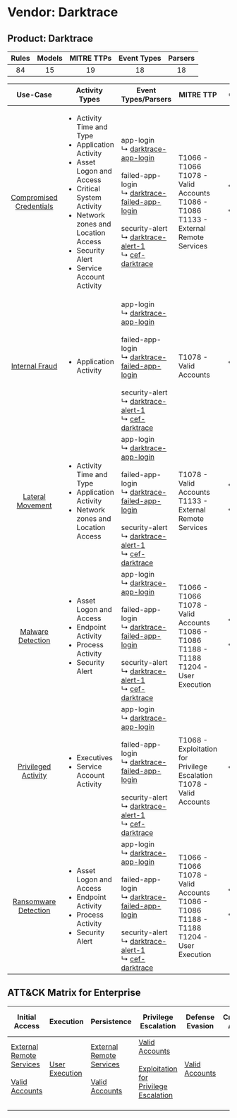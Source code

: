 Vendor: Darktrace
=================
Product: Darktrace
------------------
| Rules | Models | MITRE TTPs | Event Types | Parsers |
|:-----:|:------:|:----------:|:-----------:|:-------:|
|  84   |   15   |     19     |     18      |   18    |

|                                 Use-Case                                  | Activity Types                                                                                                                                                                                                                           | Event Types/Parsers                                                                                                                                                                                                                                                                                                                                                              | MITRE TTP                                                                                               | Content                                              |
|:-------------------------------------------------------------------------:| ---------------------------------------------------------------------------------------------------------------------------------------------------------------------------------------------------------------------------------------- | -------------------------------------------------------------------------------------------------------------------------------------------------------------------------------------------------------------------------------------------------------------------------------------------------------------------------------------------------------------------------------- | ------------------------------------------------------------------------------------------------------- | ---------------------------------------------------- |
| [Compromised Credentials](../UseCases/usecase_compromised_credentials.md) | <ul><li>Activity Time  and Type</li><li>Application Activity</li><li>Asset Logon and Access</li><li>Critical System Activity</li><li>Network zones and Location Access</li><li>Security Alert</li><li>Service Account Activity</li></ul> |  app-login<br> ↳ [darktrace-app-login](../Parsers/parserContent_darktrace-app-login.md)<br><br> failed-app-login<br> ↳ [darktrace-failed-app-login](../Parsers/parserContent_darktrace-failed-app-login.md)<br><br> security-alert<br> ↳ [darktrace-alert-1](../Parsers/parserContent_darktrace-alert-1.md)<br> ↳ [cef-darktrace](../Parsers/parserContent_cef-darktrace.md)<br> | T1066 - T1066<br>T1078 - Valid Accounts<br>T1086 - T1086<br>T1133 - External Remote Services<br>        | <ul><li>42 Rules</li></ul><ul><li>8 Models</li></ul> |
|          [Internal Fraud](../UseCases/usecase_internal_fraud.md)          | <ul><li>Application Activity</li></ul>                                                                                                                                                                                                   |  app-login<br> ↳ [darktrace-app-login](../Parsers/parserContent_darktrace-app-login.md)<br><br> failed-app-login<br> ↳ [darktrace-failed-app-login](../Parsers/parserContent_darktrace-failed-app-login.md)<br><br> security-alert<br> ↳ [darktrace-alert-1](../Parsers/parserContent_darktrace-alert-1.md)<br> ↳ [cef-darktrace](../Parsers/parserContent_cef-darktrace.md)<br> | T1078 - Valid Accounts<br>                                                                              | <ul><li>4 Rules</li></ul>                            |
|        [Lateral Movement](../UseCases/usecase_lateral_movement.md)        | <ul><li>Activity Time  and Type</li><li>Application Activity</li><li>Network zones and Location Access</li></ul>                                                                                                                         |  app-login<br> ↳ [darktrace-app-login](../Parsers/parserContent_darktrace-app-login.md)<br><br> failed-app-login<br> ↳ [darktrace-failed-app-login](../Parsers/parserContent_darktrace-failed-app-login.md)<br><br> security-alert<br> ↳ [darktrace-alert-1](../Parsers/parserContent_darktrace-alert-1.md)<br> ↳ [cef-darktrace](../Parsers/parserContent_cef-darktrace.md)<br> | T1078 - Valid Accounts<br>T1133 - External Remote Services<br>                                          | <ul><li>4 Rules</li></ul><ul><li>1 Models</li></ul>  |
|       [Malware Detection](../UseCases/usecase_malware_detection.md)       | <ul><li>Asset Logon and Access</li><li>Endpoint Activity</li><li>Process Activity</li><li>Security Alert</li></ul>                                                                                                                       |  app-login<br> ↳ [darktrace-app-login](../Parsers/parserContent_darktrace-app-login.md)<br><br> failed-app-login<br> ↳ [darktrace-failed-app-login](../Parsers/parserContent_darktrace-failed-app-login.md)<br><br> security-alert<br> ↳ [darktrace-alert-1](../Parsers/parserContent_darktrace-alert-1.md)<br> ↳ [cef-darktrace](../Parsers/parserContent_cef-darktrace.md)<br> | T1066 - T1066<br>T1078 - Valid Accounts<br>T1086 - T1086<br>T1188 - T1188<br>T1204 - User Execution<br> | <ul><li>16 Rules</li></ul><ul><li>3 Models</li></ul> |
|     [Privileged Activity](../UseCases/usecase_privileged_activity.md)     | <ul><li>Executives</li><li>Service Account Activity</li></ul>                                                                                                                                                                            |  app-login<br> ↳ [darktrace-app-login](../Parsers/parserContent_darktrace-app-login.md)<br><br> failed-app-login<br> ↳ [darktrace-failed-app-login](../Parsers/parserContent_darktrace-failed-app-login.md)<br><br> security-alert<br> ↳ [darktrace-alert-1](../Parsers/parserContent_darktrace-alert-1.md)<br> ↳ [cef-darktrace](../Parsers/parserContent_cef-darktrace.md)<br> | T1068 - Exploitation for Privilege Escalation<br>T1078 - Valid Accounts<br>                             | <ul><li>2 Rules</li></ul>                            |
|    [Ransomware Detection](../UseCases/usecase_ransomware_detection.md)    | <ul><li>Asset Logon and Access</li><li>Endpoint Activity</li><li>Process Activity</li><li>Security Alert</li></ul>                                                                                                                       |  app-login<br> ↳ [darktrace-app-login](../Parsers/parserContent_darktrace-app-login.md)<br><br> failed-app-login<br> ↳ [darktrace-failed-app-login](../Parsers/parserContent_darktrace-failed-app-login.md)<br><br> security-alert<br> ↳ [darktrace-alert-1](../Parsers/parserContent_darktrace-alert-1.md)<br> ↳ [cef-darktrace](../Parsers/parserContent_cef-darktrace.md)<br> | T1066 - T1066<br>T1078 - Valid Accounts<br>T1086 - T1086<br>T1188 - T1188<br>T1204 - User Execution<br> | <ul><li>16 Rules</li></ul><ul><li>3 Models</li></ul> |

ATT&CK Matrix for Enterprise
----------------------------
| Initial Access                                                                                                                                   | Execution                                                           | Persistence                                                                                                                                      | Privilege Escalation                                                                                                                                          | Defense Evasion                                                     | Credential Access | Discovery | Lateral Movement | Collection | Command and Control | Exfiltration | Impact |
| ------------------------------------------------------------------------------------------------------------------------------------------------ | ------------------------------------------------------------------- | ------------------------------------------------------------------------------------------------------------------------------------------------ | ------------------------------------------------------------------------------------------------------------------------------------------------------------- | ------------------------------------------------------------------- | ----------------- | --------- | ---------------- | ---------- | ------------------- | ------------ | ------ |
| [External Remote Services](https://attack.mitre.org/techniques/T1133)<br><br>[Valid Accounts](https://attack.mitre.org/techniques/T1078)<br><br> | [User Execution](https://attack.mitre.org/techniques/T1204)<br><br> | [External Remote Services](https://attack.mitre.org/techniques/T1133)<br><br>[Valid Accounts](https://attack.mitre.org/techniques/T1078)<br><br> | [Valid Accounts](https://attack.mitre.org/techniques/T1078)<br><br>[Exploitation for Privilege Escalation](https://attack.mitre.org/techniques/T1068)<br><br> | [Valid Accounts](https://attack.mitre.org/techniques/T1078)<br><br> |                   |           |                  |            |                     |              |        |